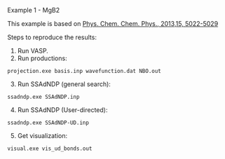 Example 1 - MgB2

This example is based on [Phys. Chem. Chem. Phys., 2013,15, 5022-5029](https://pubs.rsc.org/en/content/articlelanding/2013/cp/c3cp50350j)

Steps to reproduce the results:
1. Run VASP.
2. Run productions:
```
projection.exe basis.inp wavefunction.dat NBO.out
```
3. Run SSAdNDP (general search):
```
ssadndp.exe SSAdNDP.inp
```
4. Run SSAdNDP (User-directed):
```
ssadndp.exe SSAdNDP-UD.inp
```
5. Get visualization:
```
visual.exe vis_ud_bonds.out
```
